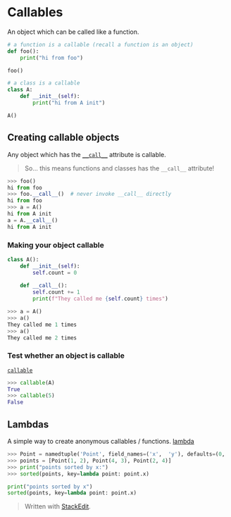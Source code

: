 
# Callables
An object which can be called like a function.
```python
# a function is a callable (recall a function is an object)
def foo():
	print("hi from foo")

foo()
```
```python
# a class is a callable
class A:
	def __init__(self):
		print("hi from A init")

A()
```
## Creating callable objects
Any object which has the [```__call__```](https://docs.python.org/3/reference/datamodel.html#object.__call__) attribute is callable.

> So... this means functions and classes has the ```__call__``` attribute!
```python
>>> foo()
hi from foo
>>> foo.__call__()  # never invoke __call__ directly
hi from foo
>>> a = A()
hi from A init
a = A.__call__()
hi from A init
```
### Making your object callable
```python
class A():
	def __init__(self):
		self.count = 0
	
	def __call__():
		self.count += 1
		print(f"They called me {self.count} times")
```
```python
>>> a = A()
>>> a()
They called me 1 times
>>> a()
They called me 2 times
```
### Test whether an object is callable
[```callable```](https://docs.python.org/3/library/functions.html#callable)
```python
>>> callable(A)
True
>>> callable(5)
False
```

## Lambdas
A simple way to create anonymous callables / functions.
[lambda](https://docs.python.org/3/tutorial/controlflow.html#lambda-expressions)
```python
>>> Point = namedtuple('Point', field_names=('x',  'y'), defaults=(0,  0))
>>> points = [Point(1, 2), Point(4, 3), Point(2, 4)]
>>> print("points sorted by x:")
>>> sorted(points, key=lambda point: point.x)

print("points sorted by x")
sorted(points, key=lambda point: point.x)

```


> Written with [StackEdit](https://stackedit.io/).
<!--stackedit_data:
eyJoaXN0b3J5IjpbMTUxNzgyMTE3MCw0Mjk2ODE3MCwtMTc5Nz
g1NzI2M119
-->